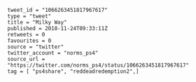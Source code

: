 ```
tweet_id = "1066263451817967617"
type = "tweet"
title = "Milky Way"
published = 2018-11-24T09:33:11Z
retweets = 0
favourites = 0
source = "twitter"
twitter_account = "norms_ps4"
source_url = "https://twitter.com/norms_ps4/status/1066263451817967617"
tag = [ "ps4share", "reddeadredemption2",]
```

<p class='image'><img src='http://mnf.m17s.net/2018/11/24/Dswg9P9WkAA2V8P.jpg' alt=''></p>


